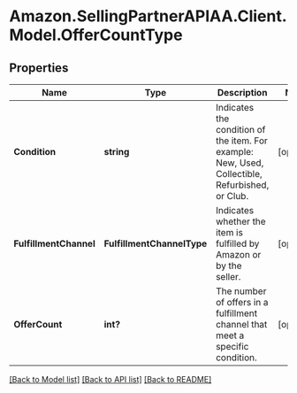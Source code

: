# Amazon.SellingPartnerAPIAA.Client.Model.OfferCountType
## Properties

Name | Type | Description | Notes
------------ | ------------- | ------------- | -------------
**Condition** | **string** | Indicates the condition of the item. For example: New, Used, Collectible, Refurbished, or Club. | [optional] 
**FulfillmentChannel** | **FulfillmentChannelType** | Indicates whether the item is fulfilled by Amazon or by the seller. | [optional] 
**OfferCount** | **int?** | The number of offers in a fulfillment channel that meet a specific condition. | [optional] 

[[Back to Model list]](../README.md#documentation-for-models) [[Back to API list]](../README.md#documentation-for-api-endpoints) [[Back to README]](../README.md)

